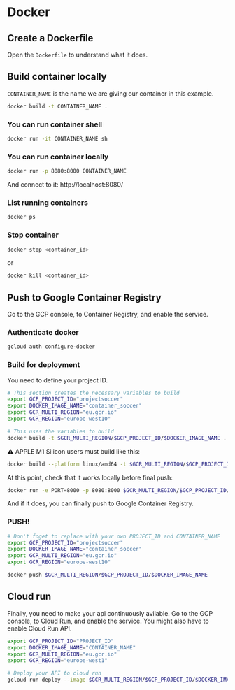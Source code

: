 # Docker

## Create a Dockerfile

Open the `Dockerfile` to understand what it does.

## Build container locally

`CONTAINER_NAME` is the name we are giving our container in this example.

```bash
docker build -t CONTAINER_NAME .
```
### You can run container shell

```bash
docker run -it CONTAINER_NAME sh
```

### You can run container locally

```bash
docker run -p 8080:8000 CONTAINER_NAME
```

And connect to it: http://localhost:8080/

### List running containers

```bash
docker ps
```

### Stop container

```bash
docker stop <container_id>
```

or

```bash
docker kill <container_id>
```

## Push to Google Container Registry

Go to the GCP console, to Container Registry, and enable the service.

### Authenticate docker

```bash
gcloud auth configure-docker
```

### Build for deployment

You need to define your project ID.

```bash
# This section creates the necessary variables to build
export GCP_PROJECT_ID="projectsoccer"
export DOCKER_IMAGE_NAME="container_soccer"
export GCR_MULTI_REGION="eu.gcr.io"
export GCR_REGION="europe-west10"

# This uses the variables to build
docker build -t $GCR_MULTI_REGION/$GCP_PROJECT_ID/$DOCKER_IMAGE_NAME .
```

⚠️ APPLE M1 Silicon users must build like this:

```bash
docker build --platform linux/amd64 -t $GCR_MULTI_REGION/$GCP_PROJECT_ID/$DOCKER_IMAGE_NAME .
```

At this point, check that it works locally before final push:

```bash
docker run -e PORT=8000 -p 8080:8000 $GCR_MULTI_REGION/$GCP_PROJECT_ID/$DOCKER_IMAGE_NAME
```

And if it does, you can finally push to Google Container Registry.

### PUSH!

```bash
# Don't foget to replace with your own PROJECT_ID and CONTAINER_NAME
export GCP_PROJECT_ID="projectsoccer"
export DOCKER_IMAGE_NAME="container_soccer"
export GCR_MULTI_REGION="eu.gcr.io"
export GCR_REGION="europe-west10"

docker push $GCR_MULTI_REGION/$GCP_PROJECT_ID/$DOCKER_IMAGE_NAME
```

## Cloud run

Finally, you need to make your api continuously avilable. Go to the GCP console, to Cloud Run, and enable the service. You might also have to enable Cloud Run API.

```bash
export GCP_PROJECT_ID="PROJECT_ID"
export DOCKER_IMAGE_NAME="CONTAINER_NAME"
export GCR_MULTI_REGION="eu.gcr.io"
export GCR_REGION="europe-west1"

# Deploy your API to cloud run
gcloud run deploy --image $GCR_MULTI_REGION/$GCP_PROJECT_ID/$DOCKER_IMAGE_NAME --platform managed --region $GCR_REGION
```
